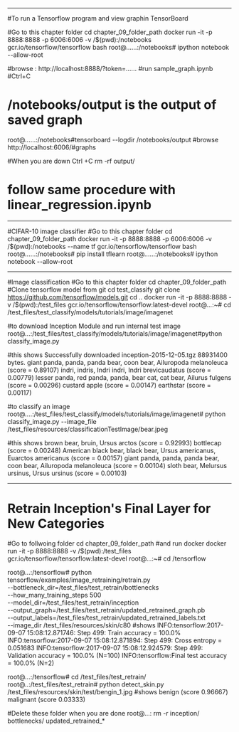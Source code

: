 

******************************************

#To run a Tensorflow program and view  graphin TensorBoard

#Go to this chapter folder
cd chapter_09_folder_path
docker run -it   -p 8888:8888 -p 6006:6006  -v /$(pwd):/notebooks   gcr.io/tensorflow/tensorflow bash
root@......:/notebooks# ipython notebook  --allow-root

#browse :
http://localhost:8888/?token=......
#run sample_graph.ipynb
#Ctrl+C

# /notebooks/output is the output of saved graph
root@......:/notebooks#tensorboard --logdir /notebooks/output
#browse 
http://localhost:6006/#graphs

#When you are down Ctrl +C
 rm -rf output/

# follow same procedure with linear_regression.ipynb

**************
#CIFAR-10 image classifier
#Go to this chapter folder
cd chapter_09_folder_path
docker run -it -p 8888:8888 -p 6006:6006 -v /$(pwd):/notebooks --name tf gcr.io/tensorflow/tensorflow bash
root@......:/notebooks#  pip install tflearn
root@......:/notebooks# ipython notebook  --allow-root




************************************
#Image classification
#Go to this chapter folder
cd chapter_09_folder_path
#Clone tensorflow model from git
cd test_classify
git clone https://github.com/tensorflow/models.git
cd ..
docker run -it -p 8888:8888  -v /$(pwd):/test_files    gcr.io/tensorflow/tensorflow:latest-devel
root@...:~# cd /test_files/test_classify/models/tutorials/image/imagenet

#to download Inception Module and run internal test image
root@...:/test_files/test_classify/models/tutorials/image/imagenet#python classify_image.py

#this shows
Successfully downloaded inception-2015-12-05.tgz 88931400 bytes.
giant panda, panda, panda bear, coon bear, Ailuropoda melanoleuca (score = 0.89107)
indri, indris, Indri indri, Indri brevicaudatus (score = 0.00779)
lesser panda, red panda, panda, bear cat, cat bear, Ailurus fulgens (score = 0.00296)
custard apple (score = 0.00147)
earthstar (score = 0.00117)


#to classify an image
root@....:/test_files/test_classify/models/tutorials/image/imagenet#
python classify_image.py --image_file /test_files/resources/classificationTestImage/bear.jpeg

#this shows
brown bear, bruin, Ursus arctos (score = 0.92993)
bottlecap (score = 0.00248)
American black bear, black bear, Ursus americanus, Euarctos americanus (score = 0.00157)
giant panda, panda, panda bear, coon bear, Ailuropoda melanoleuca (score = 0.00104)
sloth bear, Melursus ursinus, Ursus ursinus (score = 0.00103)
*********************************************************************
# Retrain Inception's Final Layer for New Categories 
#Go to follwoing folder
cd chapter_09_folder_path 
#and run docker
docker run -it -p 8888:8888  -v /$(pwd):/test_files    gcr.io/tensorflow/tensorflow:latest-devel
root@...:~# cd /tensorflow

root@...:/tensorflow# python tensorflow/examples/image_retraining/retrain.py \
--bottleneck_dir=/test_files/test_retrain/bottlenecks \
--how_many_training_steps 500 \
--model_dir=/test_files/test_retrain/inception \
--output_graph=/test_files/test_retrain/updated_retrained_graph.pb \
--output_labels=/test_files/test_retrain/updated_retrained_labels.txt \
--image_dir /test_files/resources/skin/c80
#shows
INFO:tensorflow:2017-09-07 15:08:12.871746: Step 499: Train accuracy = 100.0%
INFO:tensorflow:2017-09-07 15:08:12.871894: Step 499: Cross entropy = 0.051683
INFO:tensorflow:2017-09-07 15:08:12.924579: Step 499: Validation accuracy = 100.0% (N=100)
INFO:tensorflow:Final test accuracy = 100.0% (N=2)

root@...:/tensorflow# cd /test_files/test_retrain/
root@..:/test_files/test_retrain#  python detect_skin.py  /test_files/resources/skin/test/bengin_1.jpg
#shows
benign (score 0.96667)
malignant (score 0.03333)




#Delete these folder when you are done
root@...: rm -r  inception/  bottlenecks/ updated_retrained_*





